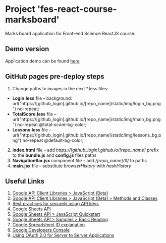 # Project 'fes-react-course-marksboard'
Marks board application for Front-end Science ReactJS course.

## Demo version

Application demo can be found [here](https://andreyweber.github.io/fes-react-course-marksboard-demo/#/totalscore?ssname=react2+hw)

## GitHub pages pre-deploy steps
1. Change paths to images in the next *.less files:
* **Login.less** file &ndash; background: url("https://[github_login].github.io/[repo_name]/static/img/login_bg.png") no-repeat;
* <b>TotalScore.less</b> file &ndash; url("https://[github_login].github.io/[repo_name]/static/img/main_bg.png") no-repeat @total-score-bg-color;
* <b>Lessons.less</b> file &ndash; url("https://[github_login].github.io/[repo_name]/static/img/lessons_bg.png") no-repeat @default-bg-color;
2. <b>index.html</b> file &ndash; add <i>https://[github_login].github.io/[repo_name]</i> prefix to the <b>bundle.js</b> and <b>config.js</b> files paths
3. <b>NavigationBar.jsx</b> component file &ndash; add <i>/[repo_name]/#/</i> to paths
4. <b>main.jsx</b> file &ndash; substitute <i>browserHistory</i> with <i>hashHistory</i>

## Useful Links
1. [Google API Client Libraries > JavaScript (Beta)](https://developers.google.com/api-client-library/javascript/start/start-js)
2. [Google API Client Libraries > JavaScript (Beta) > Methods and Classes](https://developers.google.com/api-client-library/javascript/features/batch)
3. [Best practices for securely using API keys](https://support.google.com/cloud/answer/6310037)
4. [Google Sheets API](https://developers.google.com/sheets/reference/rest/)
5. [Google Sheets API > JavaScript Quickstart](https://developers.google.com/sheets/quickstart/js)
6. [Google Sheets API > Samples > Basic Reading](https://developers.google.com/sheets/samples/reading)
7. [Google Spreadsheet ID explanation](https://developers.google.com/sheets/guides/concepts#spreadsheet_id)
8. [Google Developers Console](https://console.developers.google.com)
9. [Using OAuth 2.0 for Server to Server Applications](https://developers.google.com/identity/protocols/OAuth2ServiceAccount) 
